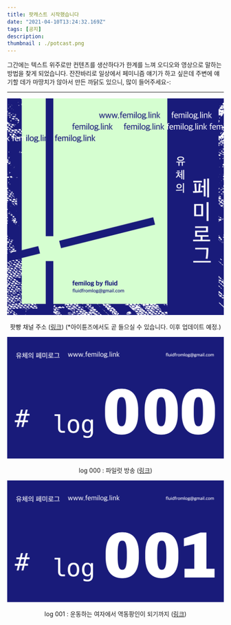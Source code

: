 ```yaml
---
title: 팟캐스트 시작했습니다
date: "2021-04-10T13:24:32.169Z"
tags: [공지]
description: 
thumbnail : ./potcast.png
---
```


그간에는 텍스트 위주로만 컨텐츠를 생산하다가 한계를 느껴 오디오와 영상으로 말하는 방법을 찾게 되었습니다. 잔잔바리로 일상에서 페미니즘 얘기가 하고 싶은데 주변에 얘기할 데가 마땅치가 않아서 만든 까닭도 있으니, 많이 들어주세요-: 

---

![potcast](./potcast.png)

<p style="text-align:center">팟빵 채널 주소 (<a href="http://www.podbbang.com/ch/1780218" target="_blank">링크</a>)
(*아이튠즈에서도 곧 들으실 수 있습니다. 이후 업데이트 예정.)</p>

![episode_thum_2_RGB_000](./episode_thum_2_RGB_000.png)

<p style="text-align:center">log 000 : 파일럿 방송 (<a href="http://www.podbbang.com/ch/1780218?e=24010733" target="_blank">링크</a>)</p>

![episode_thum_2_RGB_001](./episode_thum_2_RGB_001.png)

<p style="text-align:center">log 001 : 운동하는 여자에서 역동팡인이 되기까지 (<a href="http://www.podbbang.com/ch/1780218?e=24010737" target="_blank">링크</a>)</p>

